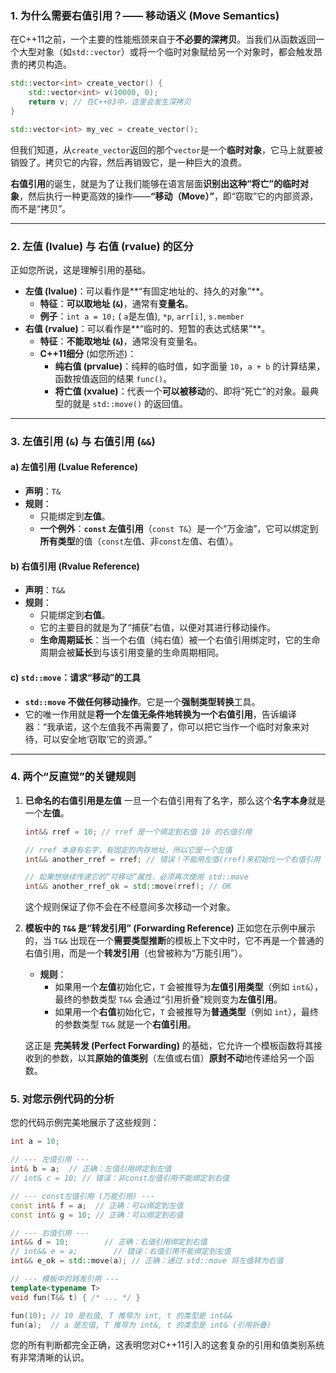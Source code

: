 ### 1\. 为什么需要右值引用？—— 移动语义 (Move Semantics)

在C++11之前，一个主要的性能瓶颈来自于**不必要的深拷贝**。当我们从函数返回一个大型对象（如`std::vector`）或将一个临时对象赋给另一个对象时，都会触发昂贵的拷贝构造。

```cpp
std::vector<int> create_vector() {
    std::vector<int> v(10000, 0);
    return v; // 在C++03中，这里会发生深拷贝
}

std::vector<int> my_vec = create_vector();
```

但我们知道，从`create_vector`返回的那个`vector`是一个**临时对象**，它马上就要被销毁了。拷贝它的内容，然后再销毁它，是一种巨大的浪费。

**右值引用**的诞生，就是为了让我们能够在语言层面**识别出这种“将亡”的临时对象**，然后执行一种更高效的操作——**“移动（Move）”**，即“窃取”它的内部资源，而不是“拷贝”。

-----

### 2\. 左值 (lvalue) 与 右值 (rvalue) 的区分

正如您所说，这是理解引用的基础。

  * **左值 (lvalue)**：可以看作是\*\*“有固定地址的、持久的对象”\*\*。
      * **特征**：**可以取地址 (`&`)**，通常有**变量名**。
      * **例子**：`int a = 10;` ( `a`是左值), `*p`, `arr[i]`, `s.member`
  * **右值 (rvalue)**：可以看作是\*\*“临时的、短暂的表达式结果”\*\*。
      * **特征**：**不能取地址 (`&`)**，通常没有变量名。
      * **C++11细分** (如您所述)：
          * **纯右值 (prvalue)**：纯粹的临时值，如字面量 `10`，`a + b` 的计算结果，函数按值返回的结果 `func()`。
        <!-- end list -->
          - **将亡值 (xvalue)**：代表一个**可以被移动**的、即将“死亡”的对象。最典型的就是 `std::move()` 的返回值。

-----

### 3\. 左值引用 (`&`) 与 右值引用 (`&&`)

#### a) 左值引用 (Lvalue Reference)

  * **声明**：`T&`
  * **规则**：
      * 只能绑定到**左值**。
      * **一个例外**：**`const` 左值引用**（`const T&`）是一个“万金油”，它可以绑定到**所有类型**的值（`const`左值、非`const`左值、右值）。

#### b) 右值引用 (Rvalue Reference)

  * **声明**：`T&&`
  * **规则**：
      * 只能绑定到**右值**。
      * 它的主要目的就是为了“捕获”右值，以便对其进行移动操作。
      * **生命周期延长**：当一个右值（纯右值）被一个右值引用绑定时，它的生命周期会被**延长**到与该引用变量的生命周期相同。

#### c) `std::move`：请求“移动”的工具

  * **`std::move` 不做任何移动操作**。它是一个**强制类型转换**工具。
  * 它的唯一作用就是**将一个左值无条件地转换为一个右值引用**，告诉编译器：“我承诺，这个左值我不再需要了，你可以把它当作一个临时对象来对待，可以安全地‘窃取’它的资源。”

-----

### 4\. 两个“反直觉”的关键规则

1.  **已命名的右值引用是左值**
    一旦一个右值引用有了名字，那么这个**名字本身**就是一个**左值**。

    ```cpp
    int&& rref = 10; // rref 是一个绑定到右值 10 的右值引用

    // rref 本身有名字，有固定的内存地址，所以它是一个左值
    int&& another_rref = rref; // 错误！不能用左值(rref)来初始化一个右值引用

    // 如果想继续传递它的“可移动”属性，必须再次使用 std::move
    int&& another_rref_ok = std::move(rref); // OK
    ```

    这个规则保证了你不会在不经意间多次移动一个对象。

2.  **模板中的 `T&&` 是“转发引用” (Forwarding Reference)**
    正如您在示例中展示的，当 `T&&` 出现在一个**需要类型推断**的模板上下文中时，它不再是一个普通的右值引用，而是一个**转发引用**（也曾被称为“万能引用”）。

      * **规则**：
          * 如果用一个**左值**初始化它，`T` 会被推导为**左值引用类型**（例如 `int&`），最终的参数类型 `T&&` 会通过“引用折叠”规则变为**左值引用**。
          * 如果用一个**右值**初始化它，`T` 会被推导为**普通类型**（例如 `int`），最终的参数类型 `T&&` 就是一个**右值引用**。

    这正是 **完美转发 (Perfect Forwarding)** 的基础，它允许一个模板函数将其接收到的参数，以其**原始的值类别**（左值或右值）**原封不动**地传递给另一个函数。

### 5\. 对您示例代码的分析

您的代码示例完美地展示了这些规则：

```cpp
int a = 10;

// --- 左值引用 ---
int& b = a;  // 正确：左值引用绑定到左值
// int& c = 10; // 错误：非const左值引用不能绑定到右值

// --- const左值引用 (万能引用) ---
const int& f = a;  // 正确：可以绑定到左值
const int& g = 10; // 正确：可以绑定到右值

// --- 右值引用 ---
int&& d = 10;        // 正确：右值引用绑定到右值
// int&& e = a;        // 错误：右值引用不能绑定到左值
int&& e_ok = std::move(a); // 正确：通过 std::move 将左值转为右值

// --- 模板中的转发引用 ---
template<typename T>
void fun(T&& t) { /* ... */ }

fun(10); // 10 是右值, T 推导为 int, t 的类型是 int&&
fun(a);  // a 是左值, T 推导为 int&, t 的类型是 int& (引用折叠)
```

您的所有判断都完全正确，这表明您对C++11引入的这套复杂的引用和值类别系统有非常清晰的认识。